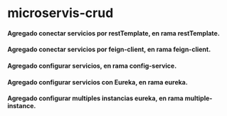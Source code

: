 # microservis-crud
#### Agregado conectar servicios por restTemplate, en rama restTemplate.
#### Agregado conectar servicios por feign-client, en rama feign-client.
#### Agregado configurar servicios, en rama config-service.
#### Agregado configurar servicios con Eureka, en rama eureka.
#### Agregado configurar multiples instancias eureka, en rama multiple-instance.
